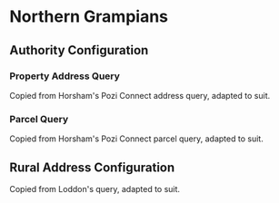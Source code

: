 # Northern Grampians

## Authority Configuration

### Property Address Query

Copied from Horsham's Pozi Connect address query, adapted to suit.

### Parcel Query

Copied from Horsham's Pozi Connect parcel query, adapted to suit.

## Rural Address Configuration

Copied from Loddon's query, adapted to suit.
